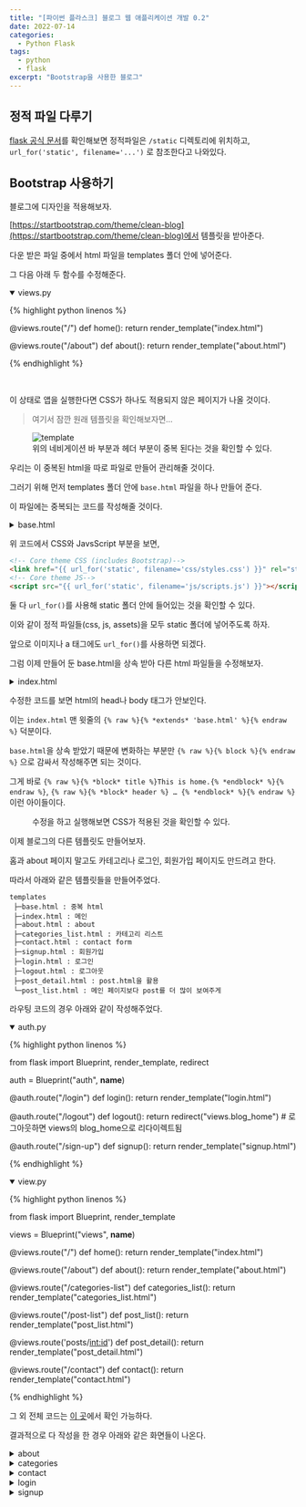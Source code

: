 ```yaml
---
title: "[파이썬 플라스크] 블로그 웹 애플리케이션 개발 0.2"
date: 2022-07-14
categories:
  - Python Flask
tags:
  - python
  - flask
excerpt: "Bootstrap을 사용한 블로그"
---
```


## 정적 파일 다루기

[flask 공식 문서](https://flask.palletsprojects.com/en/2.1.x/tutorial/static/#static-files)를 확인해보면 정적파일은 `/static` 디렉토리에 위치하고, `url_for('static', filename='...')` 로 참조한다고 나와있다.

## Bootstrap 사용하기

블로그에 디자인을 적용해보자.

[https://startbootstrap.com/theme/clean-blog](https://startbootstrap.com/theme/clean-blog)에서 템플릿을 받아준다.

다운 받은 파일 중에서 html 파일을 templates 폴더 안에 넣어준다.

그 다음 아래 두 함수를 수정해준다.

<details open>
<summary>views.py</summary>
<div markdown="1">

{% highlight python linenos %}

@views.route("/")
def home():
    return render_template("index.html")

@views.route("/about")
def about():
    return render_template("about.html")

{% endhighlight %}

</div>
</details><br>

이 상태로 앱을 실행한다면 CSS가 하나도 적용되지 않은 페이지가 나올 것이다.

> 여기서 잠깐 원래 템플릿을 확인해보자면...

<figure class="align-center">
  <img src="{{ site.url }}{{ site.baseurl }}/assets/images/python/flask/blog/bootstrap.jpg" alt="template">
  <figcaption>위의 네비게이션 바 부분과 헤더 부분이 중복 된다는 것을 확인할 수 있다.</figcaption>
</figure>

우리는 이 중복된 html을 따로 파일로 만들어 관리해줄 것이다.

그러기 위해 먼저 templates 폴더 안에 `base.html` 파일을 하나 만들어 준다.

이 파일에는 중복되는 코드를 작성해줄 것이다.

<details>
<summary>base.html</summary>
<div markdown="1">

{% highlight html linenos %}
{% raw %}

<!DOCTYPE html>
<html lang="en">
    <head>
    <meta charset="utf-8" />
    <meta name="viewport" content="width=device-width, initial-scale=1, shrink-to-fit=no" />
    <meta name="description" content="" />
    <meta name="author" content="" />

    {# 변화하는 부분 #}
    <title>{% block title %}{% endblock %}</title>

    <link rel="icon" type="image/x-icon" href="assets/favicon.ico" />
    <!-- Font Awesome icons (free version)-->
    <script src="https://use.fontawesome.com/releases/v6.1.0/js/all.js" crossorigin="anonymous"></script>
    <!-- Google fonts-->
    <link href="https://fonts.googleapis.com/css?family=Lora:400,700,400italic,700italic" rel="stylesheet" type="text/css" />
    <link
        href="https://fonts.googleapis.com/css?family=Open+Sans:300italic,400italic,600italic,700italic,800italic,400,300,600,700,800"
        rel="stylesheet"
        type="text/css"
    />

    <!-- Core theme CSS (includes Bootstrap)-->
    <link href="{{ url_for('static', filename='css/styles.css') }}" rel="stylesheet" />
    </head>

    <body>
    <!-- Navigation-->
    <nav class="navbar navbar-expand-lg navbar-light" id="mainNav">
        <div class="container px-4 px-lg-5">
        <a class="navbar-brand" href="{{ url_for('views.home') }}">Taelog</a>
        <button
            class="navbar-toggler"
            type="button"
            data-bs-toggle="collapse"
            data-bs-target="#navbarResponsive"
            aria-controls="navbarResponsive"
            aria-expanded="false"
            aria-label="Toggle navigation"
        >
            Menu
            <i class="fas fa-bars"></i>
        </button>
        <div class="collapse navbar-collapse" id="navbarResponsive">
            <ul class="navbar-nav ms-auto py-4 py-lg-0">
            <li class="nav-item"><a class="nav-link px-lg-3 py-3 py-lg-4" href="{{ url_for('views.home') }}">Home</a></li>
            <li class="nav-item"><a class="nav-link px-lg-3 py-3 py-lg-4" href="{{ url_for('views.about') }}">About</a></li>
            <li class="nav-item"><a class="nav-link px-lg-3 py-3 py-lg-4" href="{{ url_for('views.categories_list') }}">Categories</a></li>
            <li class="nav-item"><a class="nav-link px-lg-3 py-3 py-lg-4" href="{{ url_for('views.contact') }}">Contact</a></li>
            <li class="nav-item"><a class="nav-link px-lg-3 py-3 py-lg-4" href="{{ url_for('auth.signup') }}">Sign Up</a></li>
            <li class="nav-item"><a class="nav-link px-lg-3 py-3 py-lg-4" href="{{ url_for('auth.login') }}">Login</a></li>
            </ul>
        </div>
        </div>
    </nav>

    {# 변화하는 부분 #}
    {% block header %}{% endblock %}
    {# 변화하는 부분 #}
    <div class="content-wrapper">{% block content %}{% endblock %}</div>

    <!-- Footer-->
    <footer class="border-top">
        <div class="container px-4 px-lg-5">
        <div class="row gx-4 gx-lg-5 justify-content-center">
            <div class="col-md-10 col-lg-8 col-xl-7">
            <ul class="list-inline text-center">
                <li class="list-inline-item">
                <a href="#!">
                    <span class="fa-stack fa-lg">
                    <i class="fas fa-circle fa-stack-2x"></i>
                    <i class="fab fa-twitter fa-stack-1x fa-inverse"></i>
                    </span>
                </a>
                </li>
                <li class="list-inline-item">
                <a href="#!">
                    <span class="fa-stack fa-lg">
                    <i class="fas fa-circle fa-stack-2x"></i>
                    <i class="fab fa-facebook-f fa-stack-1x fa-inverse"></i>
                    </span>
                </a>
                </li>
                <li class="list-inline-item">
                <a href="#!">
                    <span class="fa-stack fa-lg">
                    <i class="fas fa-circle fa-stack-2x"></i>
                    <i class="fab fa-github fa-stack-1x fa-inverse"></i>
                    </span>
                </a>
                </li>
            </ul>
            <div class="small text-center text-muted fst-italic">Copyright &copy; Taeyoung 2022</div>
            </div>
        </div>
        </div>
    </footer>
    <!-- Bootstrap core JS-->
    <script src="https://cdn.jsdelivr.net/npm/bootstrap@5.1.3/dist/js/bootstrap.bundle.min.js"></script>

    <!-- Core theme JS-->
    <script src="{{ url_for('static', filename='js/scripts.js') }}"></script>
    </body>
</html>

{% endraw %}
{% endhighlight %}

</div>
</details>

위 코드에서 CSS와 JavsScript 부분을 보면,

```html
<!-- Core theme CSS (includes Bootstrap)-->
<link href="{{ url_for('static', filename='css/styles.css') }}" rel="stylesheet"/>
<!-- Core theme JS-->
<script src="{{ url_for('static', filename='js/scripts.js') }}"></script>
```

둘 다 `url_for()`를 사용해 static 폴더 안에 들어있는 것을 확인할 수 있다.

이와 같이 정적 파일들(css, js, assets)을 모두 static 폴더에 넣어주도록 하자.

앞으로 이미지나 a 태그에도 `url_for()`를 사용하면 되겠다.

그럼 이제 만들어 둔 base.html을 상속 받아 다른 html 파일들을 수정해보자.

<details>
<summary>index.html</summary>
<div markdown="1">

{% highlight html linenos %}
{% raw %}

{% extends 'base.html' %}

{% block title %}This is home.{% endblock %}

{% block header %}
<!-- Page Header-->
<header class="masthead" style="background-image: url( {{ url_for('static', filename='assets/img/home-bg.jpg') }} )">
    <div class="container position-relative px-4 px-lg-5">
    <div class="row gx-4 gx-lg-5 justify-content-center">
        <div class="col-md-10 col-lg-8 col-xl-7">
        <div class="site-heading">
            <h1>Taelog</h1>
            <span class="subheading">Made by Flask web framwork.</span>
        </div>
        </div>
    </div>
    </div>
</header>
{% endblock %}

{% block content %}
<!-- Main Content-->
<div class="container px-4 px-lg-5">
    <div class="row gx-4 gx-lg-5 justify-content-center">
    <div class="col-md-10 col-lg-8 col-xl-7">
        <!-- Post preview-->
        <div class="post-preview">
        <a href="post_detail.html">
            <h2 class="post-title">Man must explore, and this is exploration at its greatest</h2>
            <h3 class="post-subtitle">Problems look mighty small from 150 miles up</h3>
        </a>
        <p class="post-meta">
            Posted by
            <a href="#!">Start Bootstrap</a>
            on September 24, 2022
        </p>
        </div>
        <!-- Divider-->
        <hr class="my-4" />
        <!-- Post preview-->
        <div class="post-preview">
        <a href="post_detail.html"
            ><h2 class="post-title">I believe every human has a finite number of heartbeats. I don't intend to waste any of mine.</h2></a
        >
        <p class="post-meta">
            Posted by
            <a href="#!">Start Bootstrap</a>
            on September 18, 2022
        </p>
        </div>
        <!-- Divider-->
        <hr class="my-4" />
        <!-- Post preview-->
        <div class="post-preview">
        <a href="post_detail.html">
            <h2 class="post-title">Science has not yet mastered prophecy</h2>
            <h3 class="post-subtitle">We predict too much for the next year and yet far too little for the next ten.</h3>
        </a>
        <p class="post-meta">
            Posted by
            <a href="#!">Start Bootstrap</a>
            on August 24, 2022
        </p>
        </div>
        <!-- Divider-->
        <hr class="my-4" />
        <!-- Post preview-->
        <div class="post-preview">
        <a href="post_detail.html">
            <h2 class="post-title">Failure is not an option</h2>
            <h3 class="post-subtitle">Many say exploration is part of our destiny, but it’s actually our duty to future generations.</h3>
        </a>
        <p class="post-meta">
            Posted by
            <a href="#!">Start Bootstrap</a>
            on July 8, 2022
        </p>
        </div>
        <!-- Divider-->
        <hr class="my-4" />
        <!-- Pager-->
        <div class="d-flex justify-content-end mb-4"><a class="btn btn-primary text-uppercase" href="#!">Older Posts →</a></div>
    </div>
    </div>
</div>
{% endblock %}

{% endraw %}
{% endhighlight %}

</div>
</details>

수정한 코드를 보면 html의 head나 body 태그가 안보인다.

이는 `index.html` 맨 윗줄의 `{% raw %}{% *extends* 'base.html' %}{% endraw %}` 덕분이다.

`base.html`을 상속 받았기 때문에 변화하는 부분만 `{% raw %}{% block %}{% endraw %}` 으로 감싸서 작성해주면 되는 것이다.

그게 바로 `{% raw %}{% *block* title %}This is home.{% *endblock* %}{% endraw %}`, `{% raw %}{% *block* header %} … {% *endblock* %}{% endraw %}` 이런 아이들이다.

<figure class="align-center">
  <img src="{{ site.url }}{{ site.baseurl }}/assets/images/python/flask/blog/home.jpg" alt="">
  <figcaption>수정을 하고 실행해보면 CSS가 적용된 것을 확인할 수 있다.</figcaption>
</figure>

이제 블로그의 다른 템플릿도 만들어보자.

홈과 about 페이지 말고도 카테고리나 로그인, 회원가입 페이지도 만드려고 한다.

따라서 아래와 같은 템플릿들을 만들어주었다.

```
templates
 ├─base.html : 중복 html
 ├─index.html : 메인
 ├─about.html : about
 ├─categories_list.html : 카테고리 리스트
 ├─contact.html : contact form
 ├─signup.html : 회원가입
 ├─login.html : 로그인
 ├─logout.html : 로그아웃
 ├─post_detail.html : post.html을 활용
 └─post_list.html : 메인 페이지보다 post를 더 많이 보여주게
```

라우팅 코드의 경우 아래와 같이 작성해주었다.

<details open>
<summary>auth.py</summary>
<div markdown="1">

{% highlight python linenos %}

from flask import Blueprint, render_template, redirect

auth = Blueprint("auth", __name__)

@auth.route("/login")
def login():
    return render_template("login.html")

@auth.route("/logout")
def logout():
    return redirect("views.blog_home")  # 로그아웃하면 views의 blog_home으로 리다이렉트됨

@auth.route("/sign-up")
def signup():
    return render_template("signup.html")

{% endhighlight %}

</div>
</details>

<details open>
<summary>view.py</summary>
<div markdown="1">

{% highlight python linenos %}

from flask import Blueprint, render_template
    
views = Blueprint("views", __name__)

@views.route("/")
def home():
    return render_template("index.html")

@views.route("/about")
def about():
    return render_template("about.html")

@views.route("/categories-list")
def categories_list():
    return render_template("categories_list.html")

@views.route("/post-list")
def post_list():
    return render_template("post_list.html")

@views.route('posts/<int:id>')
def post_detail():
    return render_template("post_detail.html")

@views.route("/contact")
def contact():
    return render_template("contact.html")

{% endhighlight %}

</div>
</details>

그 외 전체 코드는 [이 곳](https://github.com/overtae/ifp-flask-study/tree/03-blog-template)에서 확인 가능하다.

결과적으로 다 작성을 한 경우 아래와 같은 화면들이 나온다.

<details>
<summary>about</summary>
<div markdown="1">

![about]({{ site.url }}{{ site.baseurl }}/assets/images/python/flask/blog/about.jpg){: .align-center}

</div>
</details>

<details>
<summary>categories</summary>
<div markdown="1">

![categories]({{ site.url }}{{ site.baseurl }}/assets/images/python/flask/blog/categories.jpg){: .align-center}

</div>
</details>

<details>
<summary>contact</summary>
<div markdown="1">

![contact]({{ site.url }}{{ site.baseurl }}/assets/images/python/flask/blog/contact.jpg){: .align-center}

</div>
</details>

<details>
<summary>login</summary>
<div markdown="1">

![login]({{ site.url }}{{ site.baseurl }}/assets/images/python/flask/blog/login.jpg){: .align-center}

</div>
</details>

<details>
<summary>signup</summary>
<div markdown="1">

![signup]({{ site.url }}{{ site.baseurl }}/assets/images/python/flask/blog/signup.jpg){: .align-center}

</div>
</details>